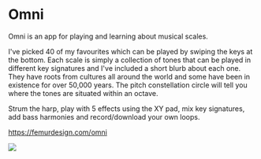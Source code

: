 # Omni

Omni is an app for playing and learning about musical scales.

I've picked 40 of my favourites which can be played by swiping the keys at the bottom. Each scale is simply a collection of tones that can be played in different key signatures and I've included a short blurb about each one. They have roots from cultures all around the world and some have been in existence for over 50,000 years. The pitch constellation circle will tell you where the tones are situated within an octave.

Strum the harp, play with 5 effects using the XY pad, mix key signatures, add bass harmonies and record/download your own loops.

https://femurdesign.com/omni

<a href="https://femurdesign.com/omni"><img src="https://femurdesign.com/img/omni.png" /></a>
